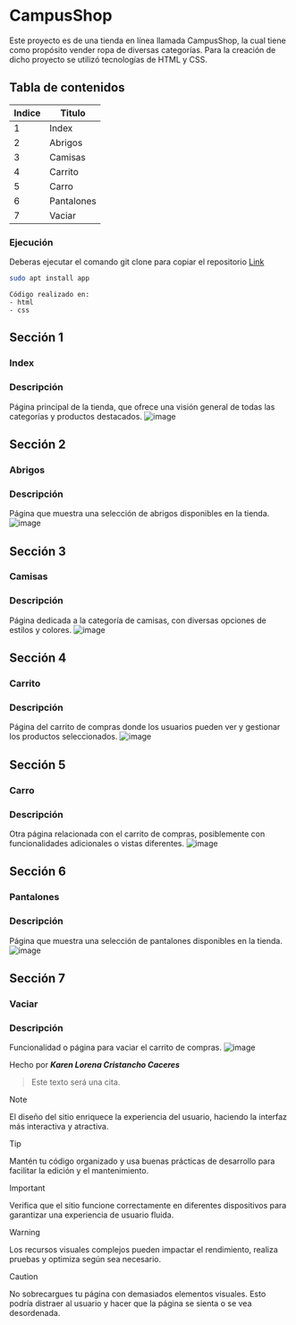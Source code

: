 # CampusShop
Este proyecto es de una tienda en línea llamada CampusShop, la cual tiene como propósito vender ropa de diversas categorías. Para la creación de dicho proyecto se utilizó tecnologías de HTML y CSS.

## Tabla de contenidos
| Indice | Titulo  |
|--|--|
| 1 | Index |
| 2 | Abrigos |
| 3 | Camisas |
| 4 | Carrito |
| 5 | Carro |
| 6 | Pantalones |
| 7 | Vaciar |

### Ejecución
Deberas ejecutar el comando git clone para copiar el repositorio
  [Link](https://github.com/KarenLore/FILTRO_HTML_CristanchoKaren.git)

``` bash
sudo apt install app
```

```
Código realizado en:
- html
- css
```

## Sección 1
### Index
### Descripción
Página principal de la tienda, que ofrece una visión general de todas las categorías y productos destacados.
![image](https://github.com/user-attachments/assets/a5ae017a-6008-4478-991a-7dea8c505dbe)

## Sección 2
### Abrigos
### Descripción
Página que muestra una selección de abrigos disponibles en la tienda.
![image](https://github.com/user-attachments/assets/45acd7df-ba42-4bfd-8cd3-b91fe55354b4)

## Sección 3
### Camisas
### Descripción
Página dedicada a la categoría de camisas, con diversas opciones de estilos y colores.
![image](https://github.com/user-attachments/assets/8392c1d3-c697-4803-9261-7dfc136a37b2)

## Sección 4
### Carrito
### Descripción
Página del carrito de compras donde los usuarios pueden ver y gestionar los productos seleccionados.
![image](https://github.com/user-attachments/assets/40f3bf15-6aa9-4f6d-8e0f-874c36f17aed)

## Sección 5
### Carro
### Descripción
Otra página relacionada con el carrito de compras, posiblemente con funcionalidades adicionales o vistas diferentes.
![image](https://github.com/user-attachments/assets/a9c62bce-fc91-4a36-b88f-c67d3e6c6e15)

## Sección 6
### Pantalones
### Descripción
Página que muestra una selección de pantalones disponibles en la tienda.
![image](https://github.com/user-attachments/assets/8b3b4838-2efa-40fd-862a-5e6a19d3b3da)

## Sección 7
### Vaciar
### Descripción
Funcionalidad o página para vaciar el carrito de compras.
![image](https://github.com/user-attachments/assets/91aee449-cb55-4ede-aa60-c6ed21234b07)

Hecho por ***Karen Lorena Cristancho Caceres***

>Este texto será una cita.

> [!NOTE]
> El diseño del sitio enriquece la experiencia del usuario, haciendo la interfaz más interactiva y atractiva.

> [!TIP]
> Mantén tu código organizado y usa buenas prácticas de desarrollo para facilitar la edición y el mantenimiento.

> [!IMPORTANT]  
> Verifica que el sitio funcione correctamente en diferentes dispositivos para garantizar una experiencia de usuario fluida.

> [!WARNING]  
> Los recursos visuales complejos pueden impactar el rendimiento, realiza pruebas y optimiza según sea necesario.

> [!CAUTION]
> No sobrecargues tu página con demasiados elementos visuales. Esto podría distraer al usuario y hacer que la página se sienta o se vea desordenada.
